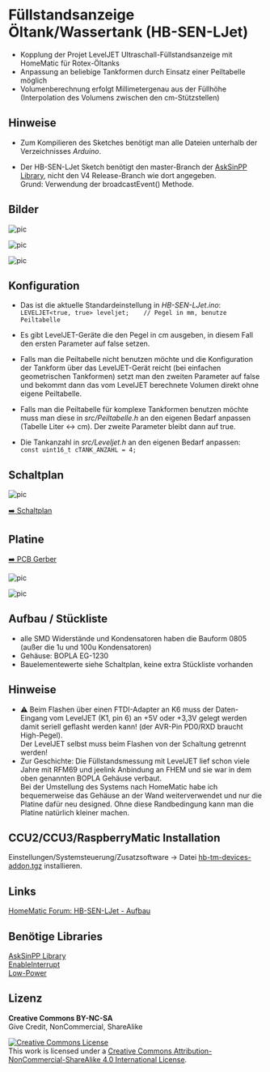 
# Füllstandsanzeige Öltank/Wassertank (HB-SEN-LJet)

- Kopplung der Projet LevelJET Ultraschall-Füllstandsanzeige mit HomeMatic für Rotex-Öltanks
- Anpassung an beliebige Tankformen durch Einsatz einer Peiltabelle möglich
- Volumenberechnung erfolgt Millimetergenau aus der Füllhöhe (Interpolation des Volumens zwischen den cm-Stützstellen)


## Hinweise

- Zum Kompilieren des Sketches benötigt man alle Dateien unterhalb der Verzeichnisses *Arduino*.<br>

- Der HB-SEN-LJet Sketch benötigt den master-Branch der [AskSinPP Library](https://github.com/pa-pa/AskSinPP), nicht den V4 Release-Branch wie dort angegeben.<br>
  Grund: Verwendung der broadcastEvent() Methode.


## Bilder

![pic](Images/LevelJet_WebUI.jpg)

![pic](Images/HB-SEN-LJet_1.jpg)

![pic](Images/HB-SEN-LJet_2.jpg)


## Konfiguration

- Das ist die aktuelle Standardeinstellung in *HB-SEN-LJet.ino*:<br>
`LEVELJET<true, true> leveljet;    // Pegel in mm, benutze Peiltabelle`

- Es gibt LevelJET-Geräte die den Pegel in cm ausgeben, in diesem Fall den ersten Parameter auf false setzen.

- Falls man die Peiltabelle nicht benutzen möchte und die Konfiguration der Tankform über das LevelJET-Gerät reicht (bei einfachen geometrischen Tankformen) setzt man den zweiten Parameter auf false und bekommt dann das vom LevelJET berechnete Volumen direkt ohne eigene Peiltabelle.

- Falls man die Peiltabelle für komplexe Tankformen benutzen möchte muss man diese in *src/Peiltabelle.h* an den eigenen Bedarf anpassen (Tabelle Liter <-> cm). Der zweite Parameter bleibt dann auf true.

- Die Tankanzahl in *src/Leveljet.h* an den eigenen Bedarf anpassen:<br>
`const uint16_t cTANK_ANZAHL = 4;`


## Schaltplan

![pic](Images/HB-SEN-LJet_Blockschaltbild.png)

[:arrow_right: Schaltplan](PCB/Files/HB-SEN-LJet.pdf)


## Platine

[:arrow_right: PCB Gerber](PCB)

![pic](Images/HB-SEN-LJet_PCB.png)

![pic](Images/HB-SEN-LJet_PCB_Bestellung.png)


## Aufbau / Stückliste

- alle SMD Widerstände und Kondensatoren haben die Bauform 0805 (außer die 1u und 100u Kondensatoren)
- Gehäuse: BOPLA EG-1230
- Bauelementewerte siehe Schaltplan, keine extra Stückliste vorhanden


## Hinweise

- :warning: Beim Flashen über einen FTDI-Adapter an K6 muss der Daten-Eingang vom LevelJET (K1, pin 6) an +5V oder +3,3V gelegt werden damit seriell geflasht werden kann! (der AVR-Pin PD0/RXD braucht High-Pegel).<br>
  Der LevelJET selbst muss beim Flashen von der Schaltung getrennt werden!
- Zur Geschichte: Die Füllstandsmessung mit LevelJET lief schon viele Jahre mit RFM69 und jeelink Anbindung an FHEM und sie war in dem oben genannten BOPLA Gehäuse verbaut.<br>
  Bei der Umstellung des Systems nach HomeMatic habe ich bequemerweise das Gehäuse an der Wand weiterverwendet und nur die Platine dafür neu designed. Ohne diese Randbedingung kann man die Platine natürlich kleiner machen.


## CCU2/CCU3/RaspberryMatic Installation

Einstellungen/Systemsteuerung/Zusatzsoftware -> Datei [hb-tm-devices-addon.tgz](https://github.com/TomMajor/SmartHome/tree/master/HB-TM-Devices-AddOn/CCU_RM) installieren.


## Links

[HomeMatic Forum: HB-SEN-LJet - Aufbau](https://homematic-forum.de/forum/viewtopic.php?f=76&t=49512)


## Benötige Libraries

[AskSinPP Library](https://github.com/pa-pa/AskSinPP)</br>
[EnableInterrupt](https://github.com/GreyGnome/EnableInterrupt)</br>
[Low-Power](https://github.com/rocketscream/Low-Power)


## Lizenz

**Creative Commons BY-NC-SA**<br>
Give Credit, NonCommercial, ShareAlike

<a rel="license" href="http://creativecommons.org/licenses/by-nc-sa/4.0/"><img alt="Creative Commons License" style="border-width:0" src="https://i.creativecommons.org/l/by-nc-sa/4.0/88x31.png" /></a><br />This work is licensed under a <a rel="license" href="http://creativecommons.org/licenses/by-nc-sa/4.0/">Creative Commons Attribution-NonCommercial-ShareAlike 4.0 International License</a>.
